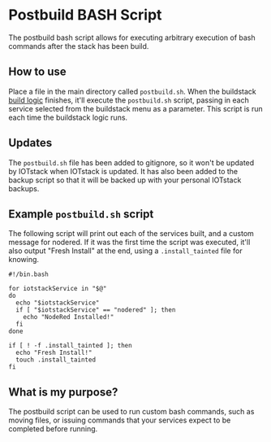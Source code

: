 # Postbuild BASH Script
The postbuild bash script allows for executing arbitrary execution of bash commands after the stack has been build.

## How to use
Place a file in the main directory called `postbuild.sh`. When the buildstack [build logic](https://sensorsiot.github.io/IOTstack/Menu-System) finishes, it'll execute the `postbuild.sh` script, passing in each service selected from the buildstack menu as a parameter. This script is run each time the buildstack logic runs.

## Updates
The `postbuild.sh` file has been added to gitignore, so it won't be updated by IOTstack when IOTstack is updated. It has also been added to the backup script so that it will be backed up with your personal IOTstack backups.

## Example `postbuild.sh` script
The following script will print out each of the services built, and a custom message for nodered. If it was the first time the script was executed, it'll also output "Fresh Install" at the end, using a `.install_tainted` file for knowing.
```
#!/bin.bash

for iotstackService in "$@"
do
  echo "$iotstackService"
  if [ "$iotstackService" == "nodered" ]; then
    echo "NodeRed Installed!"
  fi
done

if [ ! -f .install_tainted ]; then
  echo "Fresh Install!"
  touch .install_tainted
fi
```

## What is my purpose?
The postbuild script can be used to run custom bash commands, such as moving files, or issuing commands that your services expect to be completed before running.
